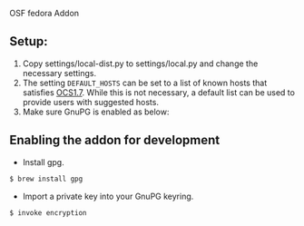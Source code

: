OSF fedora Addon


## Setup:
1. Copy settings/local-dist.py to settings/local.py and change the necessary settings.
2. The setting `DEFAULT_HOSTS` can be set to a list of known hosts that satisfies [OCS1.7](https://www.freedesktop.org/wiki/Specifications/open-collaboration-services-1.7/). While this is not necessary, a default list can be used to provide users with suggested hosts.
3. Make sure GnuPG is enabled as below:

## Enabling the addon for development

 - Install gpg.
 ```sh
 $ brew install gpg
 ```
 - Import a private key into your GnuPG keyring.
```sh
$ invoke encryption
```
